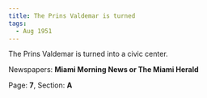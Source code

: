 ```yaml
---  
title: The Prins Valdemar is turned  
tags:  
  - Aug 1951  
---  
```

  
The Prins Valdemar is turned into a civic center.  
  
Newspapers: **Miami Morning News or The Miami Herald**  
  
Page: **7**, Section: **A** 

